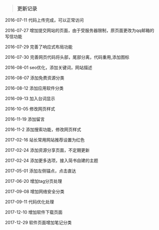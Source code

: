 > ### 更新记录 
>

2016-07-11 代码上传完成，可以正常访问

2016-07-27 增加提交网站的页面，由于受服务器限制，原页面更改为qq邮箱的写信功能

2016-07-29 完善了响应式布局功能

2016-07-30 完善网页代码将头部，尾部分离，代码重用,添加图标

2016-08-01 seo优化，添加关键词，网站描述

2016-08-07 添加免费资源分类

2016-08-12 添加应用软件分类

2016-09-13 加入台词显示

2016-10-05 修改网页样式

2016-11-19 添加留言

2016-11-2 添加搜索功能，修改网页样式

2017-02-16 站长常用网站推荐设置为红色

2017-02-24 添加资源分享页面，不定期更新

2017-02-24 添加更多选项，接入简书自建的主题

2017-05-01 添加左侧锚点，点击直达

2017-06-20 增加tag分页处理

2017-09-08 增加网络安全分类

2017-09-11 代码优化处理

2017-12-10 增加软件下载页面

2017-12-29 软件页面增加笔记分类

